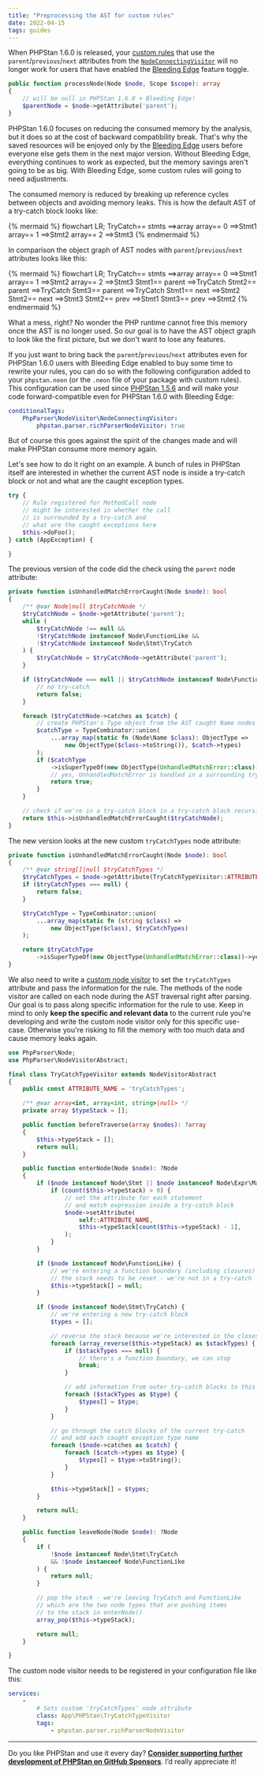 ```yaml
---
title: "Preprocessing the AST for custom rules"
date: 2022-04-15
tags: guides
---
```


When PHPStan 1.6.0 is released, your [custom rules](/developing-extensions/rules) that use the `parent`/`previous`/`next` attributes from the [`NodeConnectingVisitor`](https://apiref.phpstan.org/2.0.x/PhpParser.NodeVisitor.NodeConnectingVisitor.html) will no longer work for users that have enabled the [Bleeding Edge](/blog/what-is-bleeding-edge) feature toggle.

```php
public function processNode(Node $node, Scope $scope): array
{
    // will be null in PHPStan 1.6.0 + Bleeding Edge!
    $parentNode = $node->getAttribute('parent');
}
```

PHPStan 1.6.0 focuses on reducing the consumed memory by the analysis, but it does so at the cost of backward compatibility break. That's why the saved resources will be enjoyed only by the [Bleeding Edge](/blog/what-is-bleeding-edge) users before everyone else gets them in the next major version. Without Bleeding Edge, everything continues to work as expected, but the memory savings aren't going to be as big. With Bleeding Edge, some custom rules will going to need adjustments.

The consumed memory is reduced by breaking up reference cycles between objects and avoiding memory leaks. This is how the default AST of a try-catch block looks like:

{% mermaid %}
    flowchart LR;
    TryCatch== stmts ==>array
    array== 0 ==>Stmt1
    array== 1 ==>Stmt2
    array== 2 ==>Stmt3
{% endmermaid %}

In comparison the object graph of AST nodes with `parent`/`previous`/`next` attributes looks like this:

{% mermaid %}
    flowchart LR;
    TryCatch== stmts ==>array
    array== 0 ==>Stmt1
    array== 1 ==>Stmt2
    array== 2 ==>Stmt3
    Stmt1== parent ==>TryCatch
    Stmt2== parent ==>TryCatch
    Stmt3== parent ==>TryCatch
    Stmt1== next ==>Stmt2
    Stmt2== next ==>Stmt3
    Stmt2== prev ==>Stmt1
    Stmt3== prev ==>Stmt2
{% endmermaid %}

What a mess, right? No wonder the PHP runtime cannot free this memory once the AST is no longer used. So our goal is to have the AST object graph to look like the first picture, but we don't want to lose any features.

If you just want to bring back the `parent`/`previous`/`next` attributes even for PHPStan 1.6.0 users with Bleeding Edge enabled to buy some time to rewrite your rules, you can do so with the following configuration added to your `phpstan.neon` (or the `.neon` file of your package with custom rules). This configuration can be used since [PHPStan 1.5.6](https://github.com/phpstan/phpstan/releases/tag/1.5.6) and will make your code forward-compatible even for PHPStan 1.6.0 with Bleeding Edge:

```yaml
conditionalTags:
    PhpParser\NodeVisitor\NodeConnectingVisitor:
        phpstan.parser.richParserNodeVisitor: true
```

But of course this goes against the spirit of the changes made and will make PHPStan consume more memory again.

Let's see how to do it right on an example. A bunch of rules in PHPStan itself are interested in whether the current AST node is inside a try-catch block or not and what are the caught exception types.

```php
try {
    // Rule registered for MethodCall node
    // might be interested in whether the call
    // is surrounded by a try-catch and
    // what are the caught exceptions here
    $this->doFoo();
} catch (AppException) {

}
```

The previous version of the code did the check using the `parent` node attribute:

```php
private function isUnhandledMatchErrorCaught(Node $node): bool
{
    /** @var Node|null $tryCatchNode */
    $tryCatchNode = $node->getAttribute('parent');
    while (
        $tryCatchNode !== null &&
        !$tryCatchNode instanceof Node\FunctionLike &&
        !$tryCatchNode instanceof Node\Stmt\TryCatch
    ) {
        $tryCatchNode = $tryCatchNode->getAttribute('parent');
    }

    if ($tryCatchNode === null || $tryCatchNode instanceof Node\FunctionLike) {
        // no try-catch
        return false;
    }

    foreach ($tryCatchNode->catches as $catch) {
        // create PHPStan's Type object from the AST caught Name nodes
        $catchType = TypeCombinator::union(
            ...array_map(static fn (Node\Name $class): ObjectType =>
                new ObjectType($class->toString()), $catch->types)
        );
        if ($catchType
            ->isSuperTypeOf(new ObjectType(UnhandledMatchError::class))->yes()) {
            // yes, UnhandledMatchError is handled in a surrounding try-catch block
            return true;
        }
    }

    // check if we're in a try-catch block in a try-catch block recursively
    return $this->isUnhandledMatchErrorCaught($tryCatchNode);
}
```

The new version looks at the new custom `tryCatchTypes` node attribute:

```php
private function isUnhandledMatchErrorCaught(Node $node): bool
{
    /** @var string[]|null $tryCatchTypes */
    $tryCatchTypes = $node->getAttribute(TryCatchTypeVisitor::ATTRIBUTE_NAME); // 'tryCatchTypes'
    if ($tryCatchTypes === null) {
        return false;
    }

    $tryCatchType = TypeCombinator::union(
        ...array_map(static fn (string $class) =>
            new ObjectType($class), $tryCatchTypes)
    );

    return $tryCatchType
        ->isSuperTypeOf(new ObjectType(UnhandledMatchError::class))->yes();
}
```

We also need to write a [custom node visitor](https://github.com/nikic/PHP-Parser/blob/v4.13.2/doc/component/Walking_the_AST.markdown#node-visitors) to set the `tryCatchTypes` attribute and pass the information for the rule. The methods of the node visitor are called on each node during the AST traversal right after parsing. Our goal is to pass along specific information for the rule to use. Keep in mind to only **keep the specific and relevant data** to the current rule you're developing and write the custom node visitor only for this specific use-case. Otherwise you're risking to fill the memory with too much data and cause memory leaks again.

```php
use PhpParser\Node;
use PhpParser\NodeVisitorAbstract;

final class TryCatchTypeVisitor extends NodeVisitorAbstract
{
    public const ATTRIBUTE_NAME = 'tryCatchTypes';

    /** @var array<int, array<int, string>|null> */
    private array $typeStack = [];

    public function beforeTraverse(array $nodes): ?array
    {
        $this->typeStack = [];
        return null;
    }

    public function enterNode(Node $node): ?Node
    {
        if ($node instanceof Node\Stmt || $node instanceof Node\Expr\Match_) {
            if (count($this->typeStack) > 0) {
                // set the attribute for each statement
                // and match expression inside a try-catch block
                $node->setAttribute(
                    self::ATTRIBUTE_NAME,
                    $this->typeStack[count($this->typeStack) - 1],
                );
            }
        }

        if ($node instanceof Node\FunctionLike) {
            // we're entering a function boundary (including closures)
            // the stack needs to be reset - we're not in a try-catch
            $this->typeStack[] = null;
        }

        if ($node instanceof Node\Stmt\TryCatch) {
            // we're entering a new try-catch block
            $types = [];

            // reverse the stack because we're interested in the closest try-catch, not the top-most one
            foreach (array_reverse($this->typeStack) as $stackTypes) {
                if ($stackTypes === null) {
                    // there's a function boundary, we can stop
                    break;
                }

                // add information from outer try-catch blocks to this one too
                foreach ($stackTypes as $type) {
                    $types[] = $type;
                }
            }

            // go through the catch blocks of the current try-catch
            // and add each caught exception type name
            foreach ($node->catches as $catch) {
                foreach ($catch->types as $type) {
                    $types[] = $type->toString();
                }
            }

            $this->typeStack[] = $types;
        }

        return null;
    }

    public function leaveNode(Node $node): ?Node
    {
        if (
            !$node instanceof Node\Stmt\TryCatch
            && !$node instanceof Node\FunctionLike
        ) {
            return null;
        }

        // pop the stack - we're leaving TryCatch and FunctionLike
        // which are the two node types that are pushing items
        // to the stack in enterNode()
        array_pop($this->typeStack);

        return null;
    }

}
```

The custom node visitor needs to be registered in your configuration file like this:

```yaml
services:
    -
        # Sets custom 'tryCatchTypes' node attribute
        class: App\PHPStan\TryCatchTypeVisitor
        tags:
            - phpstan.parser.richParserNodeVisitor
```

---

Do you like PHPStan and use it every day? [**Consider supporting further development of PHPStan on GitHub Sponsors**](https://github.com/sponsors/ondrejmirtes/). I’d really appreciate it!
